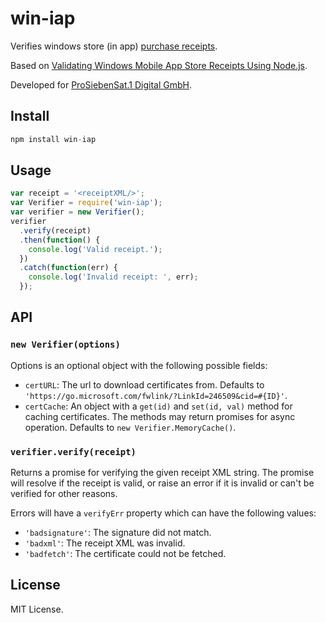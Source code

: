 # win-iap

Verifies windows store (in app) [purchase receipts](http://msdn.microsoft.com/en-us/library/windows/apps/jj649137.aspx).

Based on [Validating Windows Mobile App Store Receipts Using Node.js](http://webservices20.blogspot.de/2013/06/validating-windows-mobile-app-store.html).

Developed for [ProSiebenSat.1 Digital GmbH](http://www.prosiebensat1digital.de/).

## Install

```js
npm install win-iap
```

## Usage

```js
var receipt = '<receiptXML/>';
var Verifier = require('win-iap');
var verifier = new Verifier();
verifier
  .verify(receipt)
  .then(function() {
    console.log('Valid receipt.');
  })
  .catch(function(err) {
    console.log('Invalid receipt: ', err);
  });
```

## API

### `new Verifier(options)`

Options is an optional object with the following possible fields:

* `certURL`: The url to download certificates from. Defaults to `'https://go.microsoft.com/fwlink/?LinkId=246509&cid=#{ID}'`.
* `certCache`: An object with a `get(id)` and `set(id, val)` method for caching certificates. The methods may return promises for async operation. Defaults to `new Verifier.MemoryCache()`.

### `verifier.verify(receipt)`

Returns a promise for verifying the given receipt XML string. The promise will resolve if the receipt is valid, or raise an error if it is invalid or can't be verified for other reasons.

Errors will have a `verifyErr` property which can have the following values:

* `'badsignature'`: The signature did not match.
* `'badxml'`: The receipt XML was invalid.
* `'badfetch'`: The certificate could not be fetched.

## License

MIT License.
